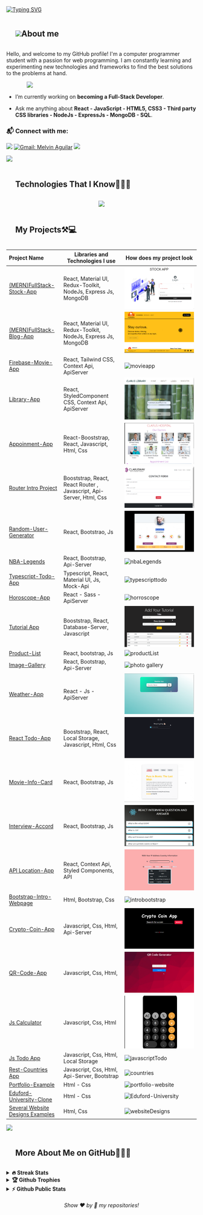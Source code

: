 
<a href="https://git.io/typing-svg">
<img src="https://readme-typing-svg.demolab.com?font=comic+sense&weight=600&size=23&pause=1000&color=1E88E5&vCenter=true&width=800&height=60&lines=Hi,+I+am+Mehmet;%F0%9F%91%A8%F0%9F%8F%BB%E2%80%8D%F0%9F%92%BB+A+Front+End+Developer.;%F0%9F%93%91+Studying+on+being+Full+Stack+Developer.+;%F0%9F%8E%93+About+to+graduate+from+Computer+Programmer;%F0%9F%92%99+Love+to+learn+new+stuffs." alt="Typing SVG" />
</a>

<!--h2 without bottom border-->
<div id="user-content-toc">
  <ul align="left">
    <summary> <img src = "./assets/img/about_me.gif" width = 50px ><h2 style="display: inline-block">About me</h2></summary>
  </ul>
</div>

<p>  Hello, and welcome to my GitHub profile! I'm a computer programmer student with a passion for web programming. I am constantly learning and experimenting new technologies and frameworks to find the best solutions to the problems at hand. </p>
   

 <picture> <img src="https://www.aalpha.net/wp-content/uploads/2020/12/full-stack-development.gif" align="right"  width = 450px /> </picture> <br>
  
- I’m currently working on **becoming a Full-Stack Developer**.
  
- Ask me anything about **React - JavaScript - HTML5, CSS3 - Third party CSS libraries - NodeJs - ExpressJs - MongoDB - SQL**.

### 📬 Connect with me: 
[![](https://img.shields.io/badge/linkedin-%230077B5.svg?&style=for-the-badge&logo=linkedin&logoColor=white)](https://www.linkedin.com/in/mtanrivermis/)
[![Gmail: Melvin Aguilar](https://img.shields.io/badge/-gmail-red?style=for-the-badge&logo=Gmail&logoColor=white&link=mailto:tanrivermis.mehmet@gmail.com)](mailto:tanrivermis.mehmet@gmail.com)
![](https://komarev.com/ghpvc/?username=MTanrivermis&color=blue&style=for-the-badge)

<img src="https://user-images.githubusercontent.com/73097560/115834477-dbab4500-a447-11eb-908a-139a6edaec5c.gif" >
<div id="user-content-toc">
  <ul>
    <summary><h2 style="display: inline-block">Technologies That I Know👨🏻‍💻</h2></summary>
  </ul>
</div>
<!--tech stack icons-->
<p align="center">
  <a href="https://skillicons.dev">
    <img src="https://skillicons.dev/icons?i=html,css,js,ts,react,nextjs,redux,bootstrap,materialui,tailwind,sass,styledcomponents,firebase,py,nodejs,mongodb,sqlite,mysql,express,docker,linux,mysql,postman,github,vercel,vite,git,vscode,&perline=15" />
  </a>
</p>

<div id="user-content-toc">
  <ul>
    <summary><h2 style="display: inline-block">My Projects⚒💻</h2></summary>
  </ul>
</div>

  Project Name       |Libraries and Technologies I use     |How does my project look   
:-------------------------|-------------------------|-------------------------
[(MERN)FullStack-Stock-App](https://stock-frontend-blue.vercel.app/)| React, Material UI, Redux-Toolkit, NodeJs, Express Js, MongoDB| ![stockapp](https://github.com/MTanrivermis/stock_frontend/blob/main/Video_240104225806.gif)
[(MERN)FullStack-Blog-App](https://blog-app-mern-stack-gamma.vercel.app/about)| React, Material UI, Redux-Toolkit, NodeJs, Express Js, MongoDB| ![stockapp](https://github.com/MTanrivermis/BLOG_APP_MERN_STACK/blob/main/BlogappMERN.gif)
[Firebase-Movie-App](https://movie-app-swart-five.vercel.app/)| React, Tailwind CSS, Context Api, ApiServer|![movieapp](https://github.com/MTanrivermis/movie-app/blob/main/movieapp.gif)
[Library-App](https://library-app-bvkh.vercel.app/)| React, StyledComponent CSS, Context Api, ApiServer|![LeeLibrirary](https://github.com/MTanrivermis/Library_App/blob/main/libraryapp.gif)
[Appoinment-App](https://appointment-app-lac.vercel.app/) |    React-Booststrap,  React, Javascript, Html, Css | ![appointmentApp](https://github.com/MTanrivermis/Appointment_App/blob/main/appointmentApp.gif)
[Router Intro Project](https://react-router-app-rouge.vercel.app/) |  Booststrap, React, React Router , Javascript, Api-Server,  Html, Css | ![introRouter](https://github.com/MTanrivermis/React_Router_App/blob/main/reactrouterapp.gif)
[Random-User-Generator](https://react-random-user-app-midnight.netlify.app/)| React, Bootstrao, Js|![randomUser](https://github.com/MTanrivermis/React_Random_User_App/blob/main/randomuserapp.gif)
[NBA-Legends](https://nbalegends-card.netlify.app/)| React, Bootstrap, Api-Server | ![nbaLegends](https://github.com/MTanrivermis/React_NBA_Card_Project/blob/main/nbaapp.gif)
[Typescript-Todo-App]()| Typescript,  React, Material UI, Js, Mock-Api | ![typescripttodo]()
[Horoscope-App]()| React - Sass - ApiServer | ![horroscope](Preparing)
[Tutorial App](https://react-tutorials-app.netlify.app/)|Booststrap, React, Database-Server, Javascript |![tutorialapp](https://github.com/MTanrivermis/React_Tutorial_App/blob/main/tutorialapp.gif)
[Product-List]()| React, bootstrap, Js|![productList](Preparing)
[Image-Gallery](https://midnight-react-image-gallery.netlify.app/)| React, Bootstrap, Api-Server |![photo gallery](https://github.com/MTanrivermis/ImageGallery-React-App/blob/master/%C4%B1magegallery.gif)
[Weather-App](https://weather-app-gules-psi.vercel.app/)| React - Js - ApiServer | ![wheater-app](https://github.com/MTanrivermis/Weather-App/blob/main/Weatherapp.gif)
[React Todo-App](https://react-todo-app-weld-omega.vercel.app/)|Booststrap, React,  Local Storage, Javascript, Html, Css | ![todo](https://github.com/MTanrivermis/React_Todo_App/blob/main/reacttodoapp.gif)
[Movie-Info-Card](https://film-info-app-rho.vercel.app/)| React, Bootstrap, Js|![movieCard](https://github.com/MTanrivermis/film-info_app/blob/main/film%20infoapp.gif)
[Interview-Accord](https://interview-question-app.netlify.app/)| React, Bootstrap, Js| ![interviewaccord](https://github.com/MTanrivermis/Interview_Question_App/blob/main/interviewquestion.gif)
[API Location-App](https://api-location-chi.vercel.app/)| React, Context Api, Styled Components, API| ![introbootstrap](https://github.com/MTanrivermis/API_Location/blob/main/Ip%20Address%20Country%20Info.gif)
[Bootstrap-Intro-Webpage]()| Html, Bootstrap, Css| ![introbootstrap]()
[Crypto-Coin-App](https://crypto-coin-app-drab.vercel.app/)|Javascript, Css, Html, Api-Server| ![cyrptomoney](https://github.com/MTanrivermis/Crypto-Coin-App/blob/main/CryptoApp.gif)
[QR-Code-App](https://qr-code-generator-ashen-one.vercel.app/)|Javascript, Css, Html, | ![QR Code](https://github.com/MTanrivermis/QR_Code_Generator/blob/main/QRcode%20Jenerate.gif)
[Js Calculator](https://github.com/MTanrivermis/Calculator)|Javascript, Css, Html| ![javascriptTodo](https://github.com/MTanrivermis/Calculator/blob/main/Calculateapp.gif)
[Js Todo App]()|Javascript, Css, Html, Local Storage| ![javascriptTodo]()
[Rest-Countries App](https://rest-countries-nine-zeta.vercel.app)|Javascript, Css, Html, Api-Server,  Bootstrap| ![countries](https://github.com/AliDurul/Rest-Countries/assets/80897590/63ab9153-6477-443d-a1bd-5c0f07a088f8)
[Portfolio-Example](https://portfolio-example-iota.vercel.app/)| Html - Css  | ![portfolio-website](https://github.com/AliDurul/Portfolio-Example/assets/80897590/cddbe6ea-89cf-419e-8535-2b81ce55ecbe)
[Eduford-University-Clone](https://eduford-universtiy-clone.vercel.app)| Html - Css | ![Eduford-University](https://github.com/AliDurul/Eduford-Universtiy-Clone/assets/80897590/54167453-7432-4e25-baf0-eaa5c66728d0)
[Several Website Designs Examples](https://github.com/AliDurul/Website-Page-Designs)| Html, Css| ![websiteDesigns](https://github.com/AliDurul/Website-Page-Designs/assets/80897590/19048f71-fe84-4132-bd2a-e9a2c5582854)
 




<img src="https://user-images.githubusercontent.com/73097560/115834477-dbab4500-a447-11eb-908a-139a6edaec5c.gif" >



<div id="user-content-toc">
  <ul>
    <summary><h2 style="display: inline-block"> More About Me on GitHub👨🏻‍💻</h2></summary>
  </ul>
</div>


<details>
<summary><b>🔥 Streak Stats</b></summary>
<br>
  
[![GitHub Streak](http://github-readme-streak-stats.herokuapp.com?user=MTanrivermis&theme=transparent&border_radius=4.4&exclude_days=Sun&card_width=390)](https://git.io/streak-stats)
</details>

<details>
<summary><b>🏆 Github Trophies</b></summary>
<br>
<img align="center" src="https://github-profile-trophy.vercel.app/?username=MTanrivermis&theme=discord" alt="MelvinAguilar" />
</details>

<details>
<summary><b>⚡ Github Public Stats</b></summary>
<br>
<img src="https://github-readme-stats.vercel.app/api?username=MTanrivermis&show_icons=true&theme=radical&count_private=true" alt="Mehmet Tanrıvermiş" width="420"/>&nbsp;<img src="https://github-readme-stats.vercel.app/api/top-langs/?username=MTanrivermis&layout=compact&theme=radical" alt="Mehmet Tanrıvermiş" height="165">
</details>
  
  
<h6 align="center">Show ❤️ by 🌟 my repositories!</h6>
